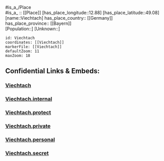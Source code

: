 ﻿---
location: [49.08,12.88] 
mapzoom: [7,12] 
mapmarker: city 
type: City
tags:
- geo/City


SpocWebEntityId: 35277
isDeleted: false
confidential: public

---
#is_a_/Place  
#is_a_ :: [[Place]] 
[has_place_longitude::12.88] 
[has_place_latitude::49.08] 
[name::Viechtach] 
has_place_country:: [[Germany]]  
has_place_province:: [[Bayern]]  
[Population::] 
[Unknown::] 


```leaflet
id: Viechtach
coordinates: [[Viechtach]] 
markerFile: [[Viechtach]] 
defaultZoom: 11 
maxZoom: 18
```


## Confidential Links & Embeds: 

### [Viechtach](/_public/Earth/Continent/Europe/Europe~Central/Germany/Germany~West/Bayern/counties~Bayern/Regen/cities~Regen/Viechtach.md) 

### [Viechtach.internal](/_internal/Earth/Continent/Europe/Europe~Central/Germany/Germany~West/Bayern/counties~Bayern/Regen/cities~Regen/Viechtach.internal.md) 

### [Viechtach.protect](/_protect/Earth/Continent/Europe/Europe~Central/Germany/Germany~West/Bayern/counties~Bayern/Regen/cities~Regen/Viechtach.protect.md) 

### [Viechtach.private](/_private/Earth/Continent/Europe/Europe~Central/Germany/Germany~West/Bayern/counties~Bayern/Regen/cities~Regen/Viechtach.private.md) 

### [Viechtach.personal](/_personal/Earth/Continent/Europe/Europe~Central/Germany/Germany~West/Bayern/counties~Bayern/Regen/cities~Regen/Viechtach.personal.md) 

### [Viechtach.secret](/_secret/Earth/Continent/Europe/Europe~Central/Germany/Germany~West/Bayern/counties~Bayern/Regen/cities~Regen/Viechtach.secret.md) 
